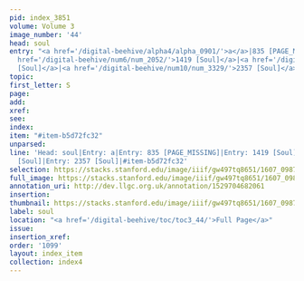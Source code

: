 ```yaml
---
pid: index_3851
volume: Volume 3
image_number: '44'
head: soul
entry: "<a href='/digital-beehive/alpha4/alpha_0901/'>a</a>|835 [PAGE_MISSING]|<a
  href='/digital-beehive/num6/num_2052/'>1419 [Soul]</a>|<a href='/digital-beehive/num7/num_2423/'>1607
  [Soul]</a>|<a href='/digital-beehive/num10/num_3329/'>2357 [Soul]</a>"
topic:
first_letter: S
page:
add:
xref:
see:
index:
item: "#item-b5d72fc32"
unparsed:
line: 'Head: soul|Entry: a|Entry: 835 [PAGE_MISSING]|Entry: 1419 [Soul]|Entry: 1607
  [Soul]|Entry: 2357 [Soul]|#item-b5d72fc32'
selection: https://stacks.stanford.edu/image/iiif/gw497tq8651/1607_0987/559,2367,525,125/full/0/default.jpg
full_image: https://stacks.stanford.edu/image/iiif/gw497tq8651/1607_0987/full/full/0/default.jpg
annotation_uri: http://dev.llgc.org.uk/annotation/1529704682061
insertion:
thumbnail: https://stacks.stanford.edu/image/iiif/gw497tq8651/1607_0987/559,2367,525,125/150,/0/default.jpg
label: soul
location: "<a href='/digital-beehive/toc/toc3_44/'>Full Page</a>"
issue:
insertion_xref:
order: '1099'
layout: index_item
collection: index4
---
```

